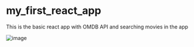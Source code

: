 # my_first_react_app
This is the basic react app with OMDB API and searching movies in the app

![image](https://github.com/MohammadBhatiya/my_first_react_app/assets/90297962/3cb44b00-2602-42d2-82e7-674ef825b6b7)
